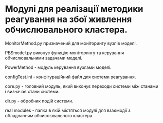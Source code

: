 # Модулі для реалізації методики реагування на збої живлення обчислювального кластера.  

MonitorMethod.py призначений для моніторингу вузлів моделі.  

PBSmodel.py виконує функцію моніторингу та керування обчислювальними задачами моделі.  

PowerMethod - модуль керування вузлами моделі.  

configTest.ini - конфігураційний файл для системи реагування.  

core.py - головний модуль, який виконує переходи системи між станами і визначає стани системи.  

dir.py - обробник подій системи.

real modules - папка в якій містяться модулі для взаємодії з обладнанням обчислювального кластера
